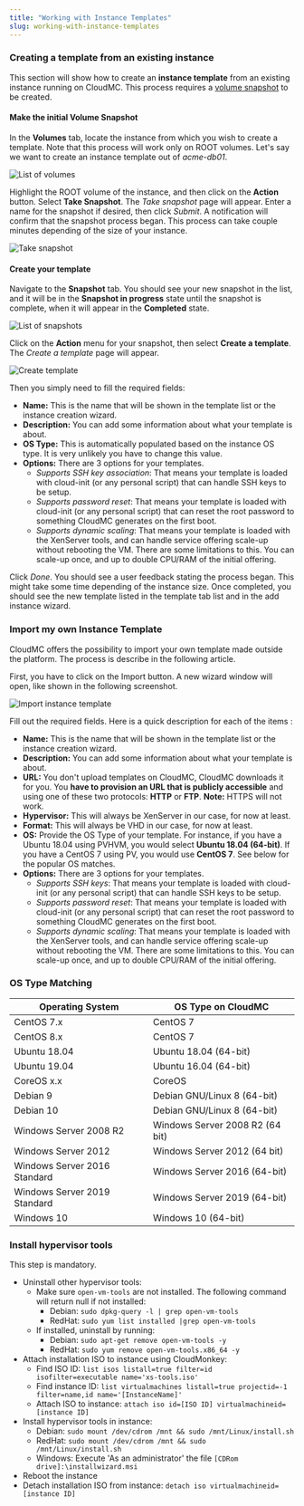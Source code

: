 ```yaml
---
title: "Working with Instance Templates"
slug: working-with-instance-templates
---
```



### Creating a template from an existing instance

This section will show how to create an **instance template** from an existing instance running on CloudMC. This process requires a [volume snapshot](working-with-snapshots.md) to be created.

#### Make the initial Volume Snapshot

In the **Volumes** tab, locate the instance from which you wish to create a template. Note that this process will work only on ROOT volumes. Let's say we want to create an instance template out of *acme-db01*.

![List of volumes](/assets/working-with-instance-templates-en-1.png)

Highlight the ROOT volume of the instance, and then click on the **Action** button. Select **Take Snapshot**.  The *Take snapshot* page will appear.  Enter a name for the snapshot if desired, then click *Submit*. A notification will confirm that the snapshot process began. This process can take couple minutes depending of the size of your instance.

![Take snapshot](/assets/working-with-instance-templates-en-2.png)

#### Create your template

Navigate to the **Snapshot** tab. You should see your new snapshot in the list, and it will be in the **Snapshot in progress** state until the snapshot is complete, when it will appear in the **Completed** state.

![List of snapshots](/assets/working-with-instance-templates-en-4.png)

Click on the **Action** menu for your snapshot, then select **Create a template**. The *Create a template* page will appear.

![Create template](/assets/working-with-instance-templates-en-5.png)

Then you simply need to fill the required fields:

- **Name:** This is the name that will be shown in the template list or the instance creation wizard.
- **Description:** You can add some information about what your template is about.
- **OS Type:** This is automatically populated based on the instance OS type. It is very unlikely you have to change this value.
- **Options:** There are 3 options for your templates.
   - *Supports SSH key association*: That means your template is loaded with cloud-init (or any personal script) that can handle SSH keys to be setup.
   - *Supports password reset*: That means your template is loaded with cloud-init (or any personal script) that can reset the root password to something CloudMC generates on the first boot.
   - *Supports dynamic scaling*: That means your template is loaded with the XenServer tools, and can handle service offering scale-up without rebooting the VM. There are some limitations to this. You can scale-up once, and up to double CPU/RAM of the initial offering.

Click *Done*.  You should see a user feedback stating the process began. This might take some time depending of the instance size. Once completed, you should see the new template listed in the template tab list and in the add instance wizard.

### Import my own Instance Template

CloudMC offers the possibility to import your own template made outside the platform. The process is describe in the following article.

First, you have to click on the Import button. A new wizard window will open, like shown in the following screenshot.

![Import instance template](/assets/working-with-instance-templates-en-6.png)

Fill out the required fields. Here is a quick description for each of the items :

- **Name:** This is the name that will be shown in the template list or the instance creation wizard.
- **Description:** You can add some information about what your template is about.
- **URL:** You don't upload templates on CloudMC, CloudMC downloads it for you. You **have to provision an URL that is publicly accessible** and using one of these two protocols: **HTTP** or **FTP**. **Note:** HTTPS will not work.
- **Hypervisor:** This will always be XenServer in our case, for now at least.
- **Format:** This will always be VHD in our case, for now at least.
- **OS:** Provide the OS Type of your template. For instance, if you have a Ubuntu 18.04 using PVHVM, you would select **Ubuntu 18.04 (64-bit)**. If you have a CentOS 7 using PV, you would use **CentOS 7**. See below for the popular OS matches.
- **Options:** There are 3 options for your templates.
   - *Supports SSH keys*: That means your template is loaded with cloud-init (or any personal script) that can handle SSH keys to be setup.
   - *Supports password reset*: That means your template is loaded with cloud-init (or any personal script) that can reset the root password to something CloudMC generates on the first boot.
   - *Supports dynamic scaling*: That means your template is loaded with the XenServer tools, and can handle service offering scale-up without rebooting the VM. There are some limitations to this. You can scale-up once, and up to double CPU/RAM of the initial offering.

### OS Type Matching

| Operating System | OS Type on CloudMC |
| --- | --- |
| CentOS 7.x | CentOS 7 |
| CentOS 8.x | CentOS 7 |
| Ubuntu 18.04 | Ubuntu 18.04 (64-bit) |
| Ubuntu 19.04 | Ubuntu 16.04 (64-bit) |
| CoreOS x.x | CoreOS
| Debian 9 | Debian GNU/Linux 8 (64-bit) |
| Debian 10 | Debian GNU/Linux 8 (64-bit) |
| Windows Server 2008 R2 | Windows Server 2008 R2 (64 bit) |
| Windows Server 2012 | Windows Server 2012 (64 bit) |
| Windows Server 2016 Standard | Windows Server 2016 (64-bit) |
| Windows Server 2019 Standard | Windows Server 2019 (64-bit) |
| Windows 10 | Windows 10 (64-bit) |


### Install hypervisor tools

This step is mandatory.

- Uninstall other hypervisor tools:
   - Make sure `open-vm-tools` are not installed. The following command will return null if not installed:
      - Debian: `sudo dpkg-query -l | grep open-vm-tools`
      - RedHat: `sudo yum list installed |grep open-vm-tools`
   - If installed, uninstall by running:
      - Debian: `sudo apt-get remove open-vm-tools -y`
      - RedHat: `sudo yum remove open-vm-tools.x86_64 -y`
- Attach installation ISO to instance using CloudMonkey:
   - Find ISO ID: `list isos listall=true filter=id isofilter=executable name='xs-tools.iso'`
   - Find instance ID: `list virtualmachines listall=true projectid=-1 filter=name,id name='[InstanceName]'`
   - Attach ISO to instance: `attach iso id=[ISO ID] virtualmachineid=[instance ID]`
- Install hypervisor tools in instance:
   - Debian: `sudo mount /dev/cdrom /mnt && sudo /mnt/Linux/install.sh`
   - RedHat: `sudo mount /dev/cdrom /mnt && sudo /mnt/Linux/install.sh`
   - Windows: Execute 'As an administrator' the file `[CDRom drive]:\installwizard.msi`
- Reboot the instance
- Detach installation ISO from instance: `detach iso virtualmachineid=[instance ID]`
